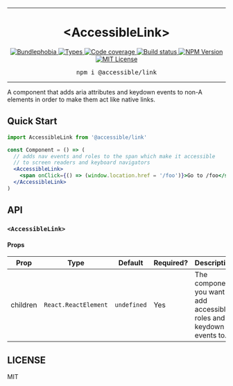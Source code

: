 <hr>
<div align="center">
  <h1 align="center">
    &lt;AccessibleLink&gt;
  </h1>
</div>

<p align="center">
  <a href="https://bundlephobia.com/result?p=@accessible/link">
    <img alt="Bundlephobia" src="https://img.shields.io/bundlephobia/minzip/@accessible/link?style=for-the-badge&labelColor=24292e">
  </a>
  <a aria-label="Types" href="https://www.npmjs.com/package/@accessible/link">
    <img alt="Types" src="https://img.shields.io/npm/types/@accessible/link?style=for-the-badge&labelColor=24292e">
  </a>
  <a aria-label="Code coverage report" href="https://codecov.io/gh/accessible-ui/link">
    <img alt="Code coverage" src="https://img.shields.io/codecov/c/gh/accessible-ui/link?style=for-the-badge&labelColor=24292e">
  </a>
  <a aria-label="Build status" href="https://travis-ci.org/accessible-ui/link">
    <img alt="Build status" src="https://img.shields.io/travis/accessible-ui/link?style=for-the-badge&labelColor=24292e">
  </a>
  <a aria-label="NPM version" href="https://www.npmjs.com/package/@accessible/link">
    <img alt="NPM Version" src="https://img.shields.io/npm/v/@accessible/link?style=for-the-badge&labelColor=24292e">
  </a>
  <a aria-label="License" href="https://jaredlunde.mit-license.org/">
    <img alt="MIT License" src="https://img.shields.io/npm/l/@accessible/link?style=for-the-badge&labelColor=24292e">
  </a>
</p>

<pre align="center">npm i @accessible/link</pre>
<hr>

A component that adds aria attributes and keydown events to non-A elements in order to make them act like native links.

## Quick Start

```jsx harmony
import AccessibleLink from '@accessible/link'

const Component = () => (
  // adds nav events and roles to the span which make it accessible
  // to screen readers and keyboard navigators
  <AccessibleLink>
    <span onClick={() => (window.location.href = '/foo')}>Go to /foo</span>
  </AccessibleLink>
)
```

## API

### `<AccessibleLink>`

#### Props

| Prop     | Type                 | Default     | Required? | Description                                                           |
| -------- | -------------------- | ----------- | --------- | --------------------------------------------------------------------- |
| children | `React.ReactElement` | `undefined` | Yes       | The component you want to add accessible roles and keydown events to. |

## LICENSE

MIT
